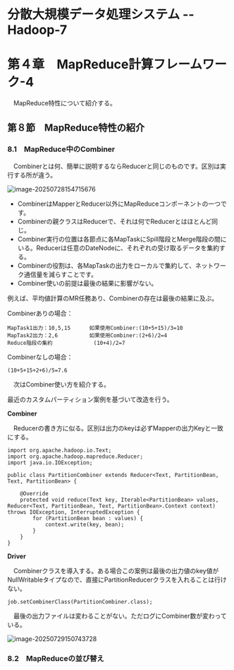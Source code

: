 # 分散大規模データ処理システム -- Hadoop-7

# 第４章　MapReduce計算フレームワーク-4

　MapReduce特性について紹介する。

## 第８節　MapReduce特性の紹介

### 8.1　MapReduce中のCombiner

　Combinerとは何、簡単に説明するならReducerと同じのものです。区別は実行する所が違う。

![image-20250728154715676](D:\OneDrive\picture\Typora\BigData\Hadoop\image-20250728154715676.png)

- CombinerはMapperとReducer以外にMapReduceコンポーネントの一つです。
- Combinerの親クラスはReducerで、それは何でReducerとはほとんど同じ。
- Combiner実行の位置は各節点に各MapTaskにSpill階段とMerge階段の間にいる。Reducerは任意のDateNodeに、それぞれの受け取るデータを集約する。
- Combinerの役割は、各MapTaskの出力をローカルで集約して、ネットワーク通信量を減らすことです。
- Combiner使いの前提は最後の結果に影響がない。

例えば、平均値計算のMR任務あり、Combinerの存在は最後の結果に及ぶ。

Combinerありの場合：

```
MapTask1出力：10,5,15		如果使用Combiner:(10+5+15)/3=10
MapTask2出力：2,6          如果使用Combiner:(2+6)/2=4
Reduce階段の集約				(10+4)/2=7
```

Combinerなしの場合：

```
(10+5+15+2+6)/5=7.6
```

　次はCombiner使い方を紹介する。

最近のカスタムパーティション案例を基づいて改造を行う。

**Combiner**

　Reducerの書き方に似る。区別は出力のkeyは必ずMapperの出力Keyと一致にする。

```
import org.apache.hadoop.io.Text;
import org.apache.hadoop.mapreduce.Reducer;
import java.io.IOException;

public class PartitionCombiner extends Reducer<Text, PartitionBean, Text, PartitionBean> {

    @Override
    protected void reduce(Text key, Iterable<PartitionBean> values, Reducer<Text, PartitionBean, Text, PartitionBean>.Context context) throws IOException, InterruptedException {
        for (PartitionBean bean : values) {
            context.write(key, bean);
        }
    }
}
```

**Driver**

　Combinerクラスを導入する。ある場合この案例は最後の出力値のkey値がNullWritableタイプなので、直接にPartitionReducerクラスを入れることは行けない。

```
job.setCombinerClass(PartitionCombiner.class);
```

　最後の出力ファイルは変わることがない。ただログにCombiner数が変わっている。

![image-20250729150743728](D:\OneDrive\picture\Typora\BigData\Hadoop\image-20250729150743728.png)

### 8.2　MapReduceの並び替え
